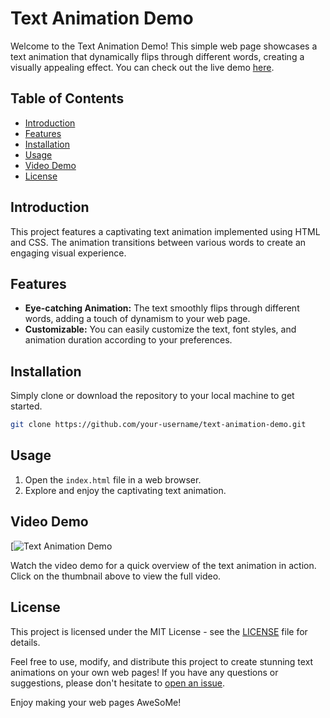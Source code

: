 # Text Animation Demo

Welcome to the Text Animation Demo! This simple web page showcases a text animation that dynamically flips through different words, creating a visually appealing effect. You can check out the live demo [here](https://hadep275.github.io/Flip-Text-Animation/).

## Table of Contents
- [Introduction](#introduction)
- [Features](#features)
- [Installation](#installation)
- [Usage](#usage)
- [Video Demo](#video-demo)
- [License](#license)

## Introduction
This project features a captivating text animation implemented using HTML and CSS. The animation transitions between various words to create an engaging visual experience.

## Features
- **Eye-catching Animation:** The text smoothly flips through different words, adding a touch of dynamism to your web page.
- **Customizable:** You can easily customize the text, font styles, and animation duration according to your preferences.

## Installation
Simply clone or download the repository to your local machine to get started.

```bash
git clone https://github.com/your-username/text-animation-demo.git
```

## Usage
1. Open the `index.html` file in a web browser.
2. Explore and enjoy the captivating text animation.

## Video Demo
[![Text Animation Demo](https://github.com/hadep275/Flip-Text-Animation/assets/65734173/f4fe38fb-2734-4eb9-9578-63d19da3eaf5)



Watch the video demo for a quick overview of the text animation in action. Click on the thumbnail above to view the full video.

## License
This project is licensed under the MIT License - see the [LICENSE](LICENSE) file for details.

Feel free to use, modify, and distribute this project to create stunning text animations on your own web pages! If you have any questions or suggestions, please don't hesitate to [open an issue](https://github.com/your-username/text-animation-demo/issues).

Enjoy making your web pages AweSoMe!
